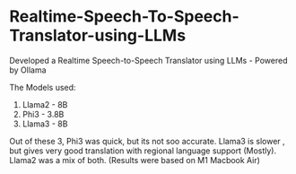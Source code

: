 # Realtime-Speech-To-Speech-Translator-using-LLMs
Developed a Realtime Speech-to-Speech Translator using LLMs - Powered by Ollama

The Models used:
1. Llama2 - 8B
2. Phi3 - 3.8B
3. Llama3 - 8B

Out of these 3, Phi3 was quick, but its not soo accurate. Llama3 is slower , but gives very good translation with regional language support (Mostly). Llama2 was a mix of both.
(Results were based on M1 Macbook Air)

